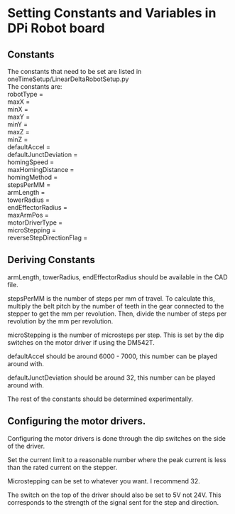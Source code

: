 # Setting Constants and Variables in DPi Robot board


## Constants
The constants that need to be set are listed in oneTimeSetup/LinearDeltaRobotSetup.py  
The constants are:  
robotType =  
maxX =   
minX =   
maxY =   
minY =   
maxZ =   
minZ =   
defaultAccel =   
defaultJunctDeviation =   
homingSpeed =   
maxHomingDistance =   
homingMethod =   
stepsPerMM =   
armLength =   
towerRadius =   
endEffectorRadius =   
maxArmPos =   
motorDriverType =   
microStepping =   
reverseStepDirectionFlag =  

## Deriving Constants
armLength, towerRadius, endEffectorRadius should be available in the CAD file.  

stepsPerMM is the number of steps per mm of travel. To calculate this, multiply the belt pitch by the number of teeth in the gear connected to the stepper
to get the mm per revolution. Then, divide the number of steps per revolution by the mm per revolution.

microStepping is the number of microsteps per step. This is set by the dip switches on the motor driver if using the DM542T.  

defaultAccel should be around 6000 - 7000, this number can be played around with.

defaultJunctDeviation should be around 32, this number can be played around with.

The rest of the constants should be determined experimentally.

## Configuring the motor drivers.
Configuring the motor drivers is done through the dip switches on the side of the driver.  

Set the current limit to a reasonable number where the peak current is less than the rated current on the stepper.

Microstepping can be set to whatever you want. I recommend 32. 

The switch on the top of the driver should also be set to 5V not 24V. This corresponds to the strength of the signal sent for the step and direction.